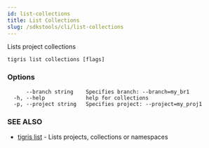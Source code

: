 ```yaml
---
id: list-collections
title: List Collections
slug: /sdkstools/cli/list-collections
---
```


Lists project collections

```
tigris list collections [flags]
```

### Options

```
      --branch string    Specifies branch: --branch=my_br1
  -h, --help             help for collections
  -p, --project string   Specifies project: --project=my_proj1
```

### SEE ALSO

- [tigris list](tigris_list.md) - Lists projects, collections or namespaces
